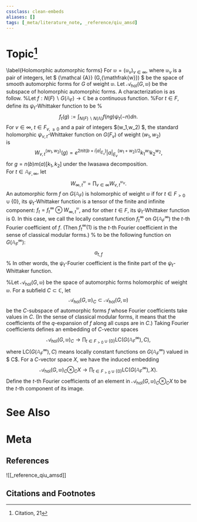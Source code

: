 ```yaml
---
cssclass: clean-embeds
aliases: []
tags: [_meta/literature_note, _reference/qiu_amsd]
---
```

# Topic[^1]
 \label{Holomorphic  automorphic  forms} 
For ${\mathfrak{w}}=({\mathfrak{w}}_v)_{v\in \infty}$, where  ${\mathfrak{w}}_v$ is a pair of  integers,
let $ {\mathcal {A}} (G,{\mathfrak{w}}) $ be the space of  smooth automorphic forms  for $G$ of weight ${\mathfrak{w}}$. 
Let ${\mathcal {A}}_{{\mathrm{hol}}}(G,{\mathfrak{w}})$ be the subspace of holomorphic automorphic  forms. A characterization is  as follow.
%Let  $f:N(F)\backslash G({\mathbb {A}}_F)\to {\mathbb {C}}$ be  a continuous function. 
%For  $t\in F$, define its $\psi_t$-Whittaker function  to be
%$$f_t(g):=\int_{N(F)\backslash N({\mathbb {A}})}f(n g)\psi_t(-n) dn.$$
For $v\in \infty$, $t\in F_{v, \geq 0}$   and a pair of  integers $(w_1,w_2) $,
the standard holomorphic $\psi_{v,t}$-Whittaker function   on $G(F_v)$ of weight $(w_1,w_2)$  
is $$W^{(w_1,w_2)}_{v,t}(g)=e^{2\pi i t(b+ i  |a|_{E_v})}   |a|_{E_v} ^{(w_1+w_2)/2}k_1^{ w_1} k_2^{ w_2} , $$
for $g=n(b)m(a)[k_1,k_2]$  under the Iwasawa decomposition.  
For $t\in {\mathbb {A}}_{F,\infty}$,
let
$$W^{{\mathfrak{w}}}_{\infty, t}=\prod_{v\in \infty}W^{{\mathfrak{w}}_v}_{v, t}.$$
An automorphic form $f$  on $G({\mathbb {A}}_F)$ is holomorphic of weight ${\mathfrak{w}}$ if  for   $t\in F_{>0}\cup \{0\}$, its  $\psi_t$-Whittaker function is a tensor of the finite and infinite  component: $f_t=   f_t^\infty\otimes W^{{\mathfrak{w}}}_{\infty, t}$, and for   other $t\in F$,  its  $\psi_t$-Whittaker function is 0.
In this case,  we call the locally constant function 
$f_t^\infty$ on $G({\mathbb {A}}_F^\infty)$ the  $t$-th Fourier coefficient of $f$. (Then $f_t^\infty(1)$     is the $t$-th Fourier coefficient in the sense of classical modular forms.)
% to be the following function on $G({\mathbb {A}}_F^\infty)$: $$ a_{t,f}%(g):=W_t^\infty(g) .$$
% In other words,  the $\psi_t$-Fourier coefficient is the finite part of the  $\psi_t$-Whittaker function.

%Let ${\mathcal {A}}_{{\mathrm{hol}}}(G,{\mathfrak{w}})$ be the space of automorphic forms  holomorphic of weight ${\mathfrak{w}}$.
For a subfield $C\subset {\mathbb {C}}$, let
$${\mathcal {A}}_{{\mathrm{hol}}}(G,{\mathfrak{w}})_{C}\subset {\mathcal {A}}_{{\mathrm{hol}}}(G,{\mathfrak{w}})$$ be the $C$-subspace of automorphic forms  $f$ whose Fourier coefficients take values  in $C$. (In  the sense of classical modular forms, it means that the  coefficients of the $q$-expansion of $f$ along all cusps are in $C$.) 
Taking Fourier coefficients defines an embedding   of $C$-vector spaces
$${\mathcal {A}}_{{\mathrm{hol}}}(G,{\mathfrak{w}})_{C}\to \prod_{t\in {F_{>0}}\cup\{0\}} {\mathrm{LC}}\left( G({\mathbb {A}}_F^\infty), C\right), $$ 
where ${\mathrm{LC}}\left( G({\mathbb {A}}_F^\infty), C\right)$ means locally constant functions on $G({\mathbb {A}}_F^\infty)$ valued in $ C$. 
For a $C$-vector space $X$, we have  the induced embedding
$${\mathcal {A}}_{{\mathrm{hol}}}(G,{\mathfrak{w}})_{C}\otimes_C X%\to\prod_{t\in {F_{>0}}\cup\{0\}} {\mathrm{LC}}\left( G({\mathbb {A}}_F^\infty), C\right)\otimes_C V
\to \prod_{t\in {F_{>0}}\cup\{0\}} {\mathrm{LC}}\left( G({\mathbb {A}}_F^\infty), X\right). $$  Define  the $t$-th Fourier coefficients of an element in ${\mathcal {A}}_{{\mathrm{hol}}}(G,{\mathfrak{w}})_{C}\otimes_C X$  to be  the $t$-th component of its image.   




# See Also

# Meta
## References
![[_reference_qiu_amsd]]


## Citations and Footnotes
[^1]: Citation, 21